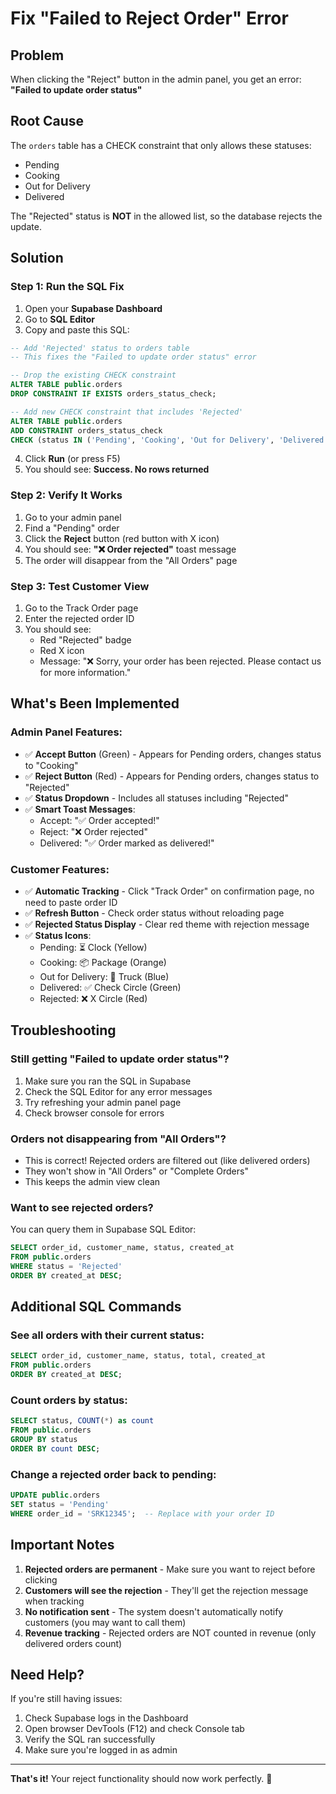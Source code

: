 # Fix "Failed to Reject Order" Error

## Problem
When clicking the "Reject" button in the admin panel, you get an error: **"Failed to update order status"**

## Root Cause
The `orders` table has a CHECK constraint that only allows these statuses:
- Pending
- Cooking
- Out for Delivery
- Delivered

The "Rejected" status is **NOT** in the allowed list, so the database rejects the update.

## Solution

### Step 1: Run the SQL Fix

1. Open your **Supabase Dashboard**
2. Go to **SQL Editor**
3. Copy and paste this SQL:

```sql
-- Add 'Rejected' status to orders table
-- This fixes the "Failed to update order status" error

-- Drop the existing CHECK constraint
ALTER TABLE public.orders 
DROP CONSTRAINT IF EXISTS orders_status_check;

-- Add new CHECK constraint that includes 'Rejected'
ALTER TABLE public.orders 
ADD CONSTRAINT orders_status_check 
CHECK (status IN ('Pending', 'Cooking', 'Out for Delivery', 'Delivered', 'Rejected'));
```

4. Click **Run** (or press F5)
5. You should see: **Success. No rows returned**

### Step 2: Verify It Works

1. Go to your admin panel
2. Find a "Pending" order
3. Click the **Reject** button (red button with X icon)
4. You should see: **"❌ Order rejected"** toast message
5. The order will disappear from the "All Orders" page

### Step 3: Test Customer View

1. Go to the Track Order page
2. Enter the rejected order ID
3. You should see:
   - Red "Rejected" badge
   - Red X icon
   - Message: "❌ Sorry, your order has been rejected. Please contact us for more information."

## What's Been Implemented

### Admin Panel Features:
- ✅ **Accept Button** (Green) - Appears for Pending orders, changes status to "Cooking"
- ✅ **Reject Button** (Red) - Appears for Pending orders, changes status to "Rejected"
- ✅ **Status Dropdown** - Includes all statuses including "Rejected"
- ✅ **Smart Toast Messages**:
  - Accept: "✅ Order accepted!"
  - Reject: "❌ Order rejected"
  - Delivered: "✅ Order marked as delivered!"

### Customer Features:
- ✅ **Automatic Tracking** - Click "Track Order" on confirmation page, no need to paste order ID
- ✅ **Refresh Button** - Check order status without reloading page
- ✅ **Rejected Status Display** - Clear red theme with rejection message
- ✅ **Status Icons**:
  - Pending: ⏳ Clock (Yellow)
  - Cooking: 📦 Package (Orange)
  - Out for Delivery: 🚚 Truck (Blue)
  - Delivered: ✅ Check Circle (Green)
  - Rejected: ❌ X Circle (Red)

## Troubleshooting

### Still getting "Failed to update order status"?
1. Make sure you ran the SQL in Supabase
2. Check the SQL Editor for any error messages
3. Try refreshing your admin panel page
4. Check browser console for errors

### Orders not disappearing from "All Orders"?
- This is correct! Rejected orders are filtered out (like delivered orders)
- They won't show in "All Orders" or "Complete Orders"
- This keeps the admin view clean

### Want to see rejected orders?
You can query them in Supabase SQL Editor:
```sql
SELECT order_id, customer_name, status, created_at 
FROM public.orders 
WHERE status = 'Rejected'
ORDER BY created_at DESC;
```

## Additional SQL Commands

### See all orders with their current status:
```sql
SELECT order_id, customer_name, status, total, created_at 
FROM public.orders 
ORDER BY created_at DESC;
```

### Count orders by status:
```sql
SELECT status, COUNT(*) as count 
FROM public.orders 
GROUP BY status 
ORDER BY count DESC;
```

### Change a rejected order back to pending:
```sql
UPDATE public.orders 
SET status = 'Pending' 
WHERE order_id = 'SRK12345';  -- Replace with your order ID
```

## Important Notes

1. **Rejected orders are permanent** - Make sure you want to reject before clicking
2. **Customers will see the rejection** - They'll get the rejection message when tracking
3. **No notification sent** - The system doesn't automatically notify customers (you may want to call them)
4. **Revenue tracking** - Rejected orders are NOT counted in revenue (only delivered orders count)

## Need Help?

If you're still having issues:
1. Check Supabase logs in the Dashboard
2. Open browser DevTools (F12) and check Console tab
3. Verify the SQL ran successfully
4. Make sure you're logged in as admin

---

**That's it!** Your reject functionality should now work perfectly. 🎉
